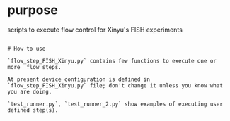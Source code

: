 # purpose

scripts to execute flow control for Xinyu's FISH experiments

```

# How to use

`flow_step_FISH_Xinyu.py` contains few functions to execute one or more  flow steps. 

At present device configuration is defined in `flow_step_FISH_Xinyu.py` file; don't change it unless you know what you are doing.

`test_runner.py`, `test_runner_2.py` show examples of executing user defined step(s).

```
